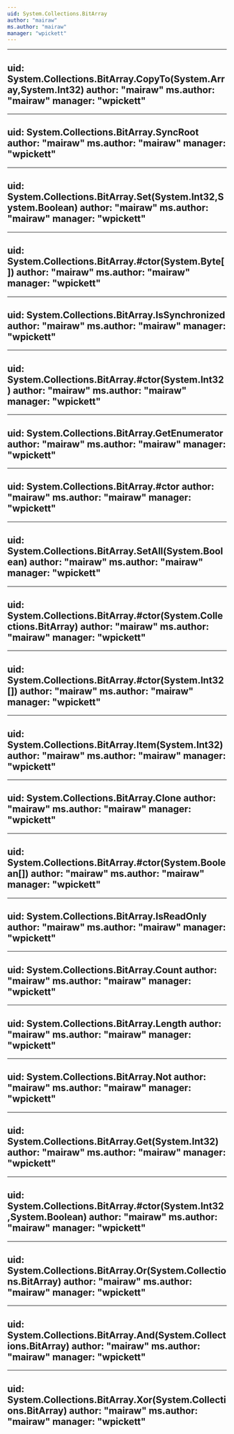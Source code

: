 ```yaml
---
uid: System.Collections.BitArray
author: "mairaw"
ms.author: "mairaw"
manager: "wpickett"
---
```


---
uid: System.Collections.BitArray.CopyTo(System.Array,System.Int32)
author: "mairaw"
ms.author: "mairaw"
manager: "wpickett"
---

---
uid: System.Collections.BitArray.SyncRoot
author: "mairaw"
ms.author: "mairaw"
manager: "wpickett"
---

---
uid: System.Collections.BitArray.Set(System.Int32,System.Boolean)
author: "mairaw"
ms.author: "mairaw"
manager: "wpickett"
---

---
uid: System.Collections.BitArray.#ctor(System.Byte[])
author: "mairaw"
ms.author: "mairaw"
manager: "wpickett"
---

---
uid: System.Collections.BitArray.IsSynchronized
author: "mairaw"
ms.author: "mairaw"
manager: "wpickett"
---

---
uid: System.Collections.BitArray.#ctor(System.Int32)
author: "mairaw"
ms.author: "mairaw"
manager: "wpickett"
---

---
uid: System.Collections.BitArray.GetEnumerator
author: "mairaw"
ms.author: "mairaw"
manager: "wpickett"
---

---
uid: System.Collections.BitArray.#ctor
author: "mairaw"
ms.author: "mairaw"
manager: "wpickett"
---

---
uid: System.Collections.BitArray.SetAll(System.Boolean)
author: "mairaw"
ms.author: "mairaw"
manager: "wpickett"
---

---
uid: System.Collections.BitArray.#ctor(System.Collections.BitArray)
author: "mairaw"
ms.author: "mairaw"
manager: "wpickett"
---

---
uid: System.Collections.BitArray.#ctor(System.Int32[])
author: "mairaw"
ms.author: "mairaw"
manager: "wpickett"
---

---
uid: System.Collections.BitArray.Item(System.Int32)
author: "mairaw"
ms.author: "mairaw"
manager: "wpickett"
---

---
uid: System.Collections.BitArray.Clone
author: "mairaw"
ms.author: "mairaw"
manager: "wpickett"
---

---
uid: System.Collections.BitArray.#ctor(System.Boolean[])
author: "mairaw"
ms.author: "mairaw"
manager: "wpickett"
---

---
uid: System.Collections.BitArray.IsReadOnly
author: "mairaw"
ms.author: "mairaw"
manager: "wpickett"
---

---
uid: System.Collections.BitArray.Count
author: "mairaw"
ms.author: "mairaw"
manager: "wpickett"
---

---
uid: System.Collections.BitArray.Length
author: "mairaw"
ms.author: "mairaw"
manager: "wpickett"
---

---
uid: System.Collections.BitArray.Not
author: "mairaw"
ms.author: "mairaw"
manager: "wpickett"
---

---
uid: System.Collections.BitArray.Get(System.Int32)
author: "mairaw"
ms.author: "mairaw"
manager: "wpickett"
---

---
uid: System.Collections.BitArray.#ctor(System.Int32,System.Boolean)
author: "mairaw"
ms.author: "mairaw"
manager: "wpickett"
---

---
uid: System.Collections.BitArray.Or(System.Collections.BitArray)
author: "mairaw"
ms.author: "mairaw"
manager: "wpickett"
---

---
uid: System.Collections.BitArray.And(System.Collections.BitArray)
author: "mairaw"
ms.author: "mairaw"
manager: "wpickett"
---

---
uid: System.Collections.BitArray.Xor(System.Collections.BitArray)
author: "mairaw"
ms.author: "mairaw"
manager: "wpickett"
---
